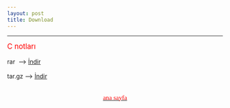 ```yaml
---
layout: post
title: Download
---
```


<hr>
<body>
<big><span style="color: red;">C notları </span></big>
<br>
<br>rar&nbsp; --&gt; <a href="http://hotfile.com/dl/129480243/e3d5832/C_dili_-_%28cehars.github.com%29.rar.html" target="_blank">İndir</a>
<br><br>tar.gz --&gt;&nbsp;<a href="http://hotfile.com/dl/129480582/30cc05d/C_dili_-_%28cehars.github.com%29.tar.gz.html" target="_blank">İndir</a>
<br><br><a href="http://hotfile.com/dl/129480582/30cc05d/C_dili_-_%28cehars.github.com%29.tar.gz.html" target="_blank"></a>

</body>



<a href="http://cehars.github.com/"><p align="center"><span  class="Apple-style-span" style="color: rgb(255, 0, 0); font-family: 'Comic Sans MS'; font-size: 15px; line-height: 22px; text-align: justify;" > ana sayfa </span></p></a>


